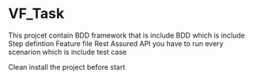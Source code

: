 # VF_Task
This projcet contain BDD framework that is include
BDD
which is include Step defintion 
Feature file
Rest Assured API
you have to run every scenarion which is include test case

Clean install the project before start
